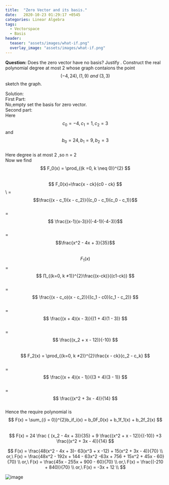 ```yaml
---
title:  "Zero Vector and its basis."
date:   2020-10-23 01:29:17 +0545
categories: Linear Algebra
tags:
  - Vectorspace
  - Basis
header:
  teaser: "assets/images/what-if.png"
  overlay_image: "assets/images/what-if.png"
---
```

**Question:** Does the zero vector have no basis? Justify . Construct the real polynomial degree at most 2 whose graph contaions the point $$(-4 , 24) ,(1 , 9)\  and\ (3 , 3) $$ sketch the graph.

Solution:\
      First Part:\
      No,empty set the basis for zero vector.\
	Second part:\
	Here $$ c_0 = -4, c_1 = 1, c_2 = 3 $$ and $$ b_0 = 24 , b_1 = 9 , b_2 = 3 $$\
   Here degree is  at most 2 ,so n = 2\
   Now we find \
	$$ F_0(x) = \prod_{(k =0, k \neq 0)}^{2} $$ \
    $$ F_0(x)=\frac{x - ck}{c0 - ck} $$\ 
	=$$\frac{(x - c_1)(x - c_2)}{(c_0 - c_1)(c_0 - c_1)}$$\
	= $$ \frac{(x-1)(x-3)}{(-4-1)(-4-3)}$$\
	=$$\frac{x^2 - 4x + 3}{35}$$\
	$$F_1(x) $$ = $$ ∏_{(k=0, k ≠1)}^{2}\frac{(x-ck)}{(c1-ck)} $$\
	= $$ \frac{(x - c_o)(x - c_2)}{(c_1 - c0)(c_1 - c_2)} $$\
	= $$ \frac{(x + 4)(x - 3)}{(1 + 4)(1 - 3)} $$\
	=$$ \frac{(x_2 + x - 12)}{-10} $$\
	$$ F_2(x) =  \prod_{(k=0, k ≠2)}^{2}\frac{x - ck}{c_2 - c_k} $$\
	=$$ \frac{(x + 4)(x - 1)}{(3 + 4)(3 - 1)} $$\
	=$$ \frac{(x^2 + 3x - 4)}{14} $$\
     Hence the require polynomial is\
     $$ F(x) =  \sum_{(i = 0)}^{2}b_if_i(x) = b_0F_0(x) + b_1f_1(x) + b_2f_2(x) $$\
	   $$ F(x) = 24 \frac { (x_2 - 4x + 3)}{35} + 9 \frac{(x^2 + x - 12)}{(-10)} +3 \frac{(x^2 + 3x - 4)}{14} $$

$$ 
F(x) = \frac{48(x^2 - 4x + 3)- 63(x^3 + x -12) + 15(x^2 + 3x - 4)}{70} \\
or,\ F(x) = \frac{48x^2 - 192x + 144 - 63x^2 -63x + 756 + 15x^2 + 45x - 60}{70} \\
or,\ F(x) = \frac{45x - 255x + 900 - 60}{70} \\
or,\ F(x) = \frac{(-210 + 840)}{70} \\
or,\ F(x)  = -3x + 12 \\
$$


![image]({{site.url}}/assets/Math_blog/34.jpg)
